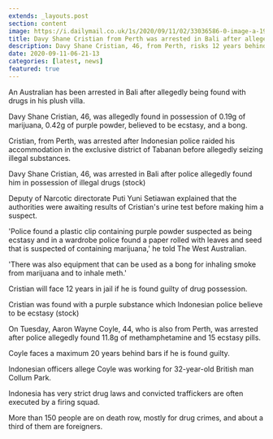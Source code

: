 ```yaml
---
extends: _layouts.post
section: content
image: https://i.dailymail.co.uk/1s/2020/09/11/02/33036586-0-image-a-19_1599787510020.jpg 
title: Davy Shane Cristian from Perth was arrested in Bali after allegedly being in possession of drugs 
description: Davy Shane Cristian, 46, from Perth, risks 12 years behind bars in Bali after he was allegedly found in possession of 0.19g of marijuana, 0.42g of purple powder believed to be ecstasy and a bong. 
date: 2020-09-11-06-21-13 
categories: [latest, news] 
featured: true 
--- 
```

An Australian has been arrested in Bali after allegedly being found with drugs in his plush villa.

Davy Shane Cristian, 46, was allegedly found in possession of 0.19g of marijuana, 0.42g of purple powder, believed to be ecstasy, and a bong.

Cristian, from Perth, was arrested after Indonesian police raided his accommodation in the exclusive district of Tabanan before allegedly seizing illegal substances.

Davy Shane Cristian, 46, was arrested in Bali after police allegedly found him in possession of illegal drugs (stock)

Deputy of Narcotic directorate Puti Yuni Setiawan explained that the authorities were awaiting results of Cristian's urine test before making him a suspect. 

'Police found a plastic clip containing purple powder suspected as being ecstasy and in a wardrobe police found a paper rolled with leaves and seed that is suspected of containing marijuana,' he told The West Australian.

'There was also equipment that can be used as a bong for inhaling smoke from marijuana and to inhale meth.'

Cristian will face 12 years in jail if he is found guilty of drug possession.

Cristian was found with a purple substance which Indonesian police believe to be ecstasy (stock)

On Tuesday, Aaron Wayne Coyle, 44, who is also from Perth, was arrested after police allegedly found 11.8g of methamphetamine and 15 ecstasy pills.

Coyle faces a maximum 20 years behind bars if he is found guilty. 

Indonesian officers allege Coyle was working for 32-year-old British man Collum Park.  

Indonesia has very strict drug laws and convicted traffickers are often executed by a firing squad.

More than 150 people are on death row, mostly for drug crimes, and about a third of them are foreigners. 

